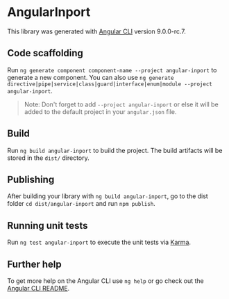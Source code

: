 # AngularInport

This library was generated with [Angular CLI](https://github.com/angular/angular-cli) version 9.0.0-rc.7.

## Code scaffolding

Run `ng generate component component-name --project angular-inport` to generate a new component. You can also use `ng generate directive|pipe|service|class|guard|interface|enum|module --project angular-inport`.

> Note: Don't forget to add `--project angular-inport` or else it will be added to the default project in your `angular.json` file.

## Build

Run `ng build angular-inport` to build the project. The build artifacts will be stored in the `dist/` directory.

## Publishing

After building your library with `ng build angular-inport`, go to the dist folder `cd dist/angular-inport` and run `npm publish`.

## Running unit tests

Run `ng test angular-inport` to execute the unit tests via [Karma](https://karma-runner.github.io).

## Further help

To get more help on the Angular CLI use `ng help` or go check out the [Angular CLI README](https://github.com/angular/angular-cli/blob/master/README.md).
